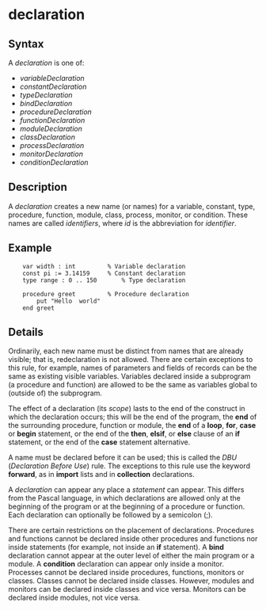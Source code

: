 
# declaration

## Syntax
A _declaration_ is one of:   
-  _variableDeclaration_   
-  _constantDeclaration_   
-  _typeDeclaration_   
-  _bindDeclaration_   
-  _procedureDeclaration_   
-  _functionDeclaration_   
-  _moduleDeclaration_   
-  _classDeclaration_   
-  _processDeclaration_   
-  _monitorDeclaration_   
-  _conditionDeclaration_

## Description
A _declaration_ creates a new name (or names) for a variable, constant, type, procedure, function, module, class, process, monitor, or condition. These names are called _identifiers_, where _id_ is the abbreviation for _identifier_.


## Example


        var width : int         % Variable declaration
        const pi := 3.14159     % Constant declaration
        type range : 0 .. 150       % Type declaration
        
        procedure greet         % Procedure declaration
            put "Hello  world"
        end greet
## Details
Ordinarily, each new name must be distinct from names that are already visible; that is, redeclaration is not allowed. There are certain exceptions to this rule, for example, names of parameters and fields of records can be the same as existing visible variables. Variables declared inside a subprogram (a procedure and function) are allowed to be the same as variables global to (outside of) the subprogram.

The effect of a declaration (its _scope_) lasts to the end of the construct in which the declaration occurs; this will be the end of the program, the **end** of the surrounding procedure, function or module, the **end** of a **loop**, **for**, **case** or **begin** statement, or the end of the **then**, **elsif**, or **else** clause of an **if** statement, or the end of the **case** statement alternative.

A name must be declared before it can be used; this is called the _DBU_ (_Declaration Before Use_) rule. The exceptions to this rule use the keyword **forward**, as in **import** lists and in **collection** declarations.

A _declaration_ can appear any place a _statement_ can appear. This differs from the Pascal language, in which declarations are allowed only at the beginning of the program or at the beginning of a procedure or function. Each declaration can optionally be followed by a semicolon (;).

There are certain restrictions on the placement of declarations. Procedures and functions cannot be declared inside other procedures and functions nor inside statements (for example, not inside an **if** statement). A **bind** declaration cannot appear at the outer level of either the main program or a module. A **condition** declaration can appear only inside a monitor. Processes cannot be declared inside procedures, functions, monitors or classes. Classes cannot be declared inside classes. However, modules and monitors can be declared inside classes and vice versa. Monitors can be declared inside modules, not vice versa.

